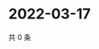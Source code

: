 # 2022-03-17

共 0 条

<!-- BEGIN WEIBO -->
<!-- 最后更新时间 Thu Mar 17 2022 18:00:51 GMT+0800 (China Standard Time) -->

<!-- END WEIBO -->
